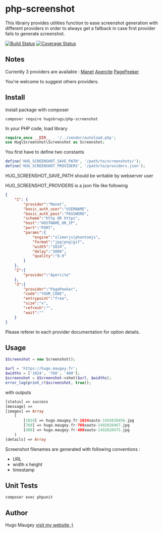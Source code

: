 # php-screenshot

This librairy provides utilities function to ease screenshot generation with different providers in order to always get a fallback in case first provider fails to generate screenshot.

[![Build Status](https://travis-ci.org/hugsbrugs/php-screenshot.svg?branch=master)](https://travis-ci.org/hugsbrugs/php-screenshot)
[![Coverage Status](https://coveralls.io/repos/github/hugsbrugs/php-screenshot/badge.svg?branch=master)](https://coveralls.io/github/hugsbrugs/php-screenshot?branch=master)

## Notes

Currently 3 providers are available :
[Manet](https://github.com/vbauer/manet)
[Apercite](http://www.apercite.fr/)
[PagePeeker](http://pagepeeker.com/)

You're welcome to suggest others providers.

## Install

Install package with composer
```
composer require hugsbrugs/php-screenshot
```

In your PHP code, load library
```php
require_once __DIR__ . '/../vendor/autoload.php';
use Hug\Screenshot\Screenshot as Screenshot;
```

You first have to define two constants
```php
define('HUG_SCREENSHOT_SAVE_PATH', '/path/to/screenshots/');
define('HUG_SCREENSHOT_PROVIDERS', '/path/to/providers.json');
```

HUG_SCREENSHOT_SAVE_PATH should be writable by webserver user

HUG_SCREENSHOT_PROVIDERS is a json file like following

```json
{
	"1": {
		"provider":"Manet",
		"basic_auth_user":"USERNAME",
		"basic_auth_pass":"PASSWORD",
		"scheme":"http OR https",
		"host":"HOSTNAME_OR_IP",
		"port":"PORT",
		"params":{
			"engine":"slimerjs|phantomjs",
			"format":"jpg|png|gif",
			"width":"1024",
			"delay":"3000",
			"quality":"0.9"
		}
	},
	"2":{
		"provider":"Apercite"
	},
	"3":{
		"provider":"PagePeeker",
		"code":"YOUR_CODE",
		"entrypoint":"free",
		"size":"x",
		"refresh":"",
		"wait":""
	}
}
```

Please referer to each provider documentation for option details.

## Usage

```php
$Screenshot = new Screenshot();

$url = 'https://hugo.maugey.fr';
$widths = ['1024', '768', '480'];
$screenshot = $Screenshot->shot($url, $widths);
error_log(print_r($screenshot, true));
```
with outputs
```php
[status] => success
[message] => 
[images] => Array
    (
        [1024] => hugo.maugey.fr-1024xauto-1492020456.jpg
        [768] => hugo.maugey.fr-768xauto-1492020467.jpg
        [480] => hugo.maugey.fr-480xauto-1492020475.jpg
    )
[details] => Array
```

Screenshot filenames are generated with following conventions :
- URL
- width x height
- timestamp


## Unit Tests

```
composer exec phpunit
```

## Author

Hugo Maugey [visit my website ;)](https://hugo.maugey.fr)

